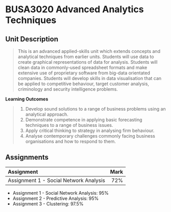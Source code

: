 # BUSA3020 Advanced Analytics Techniques

## Unit Description

> This is an advanced applied-skills unit which extends concepts and analytical techniques from
> earlier units. Students will use data to create graphical representations of data for analysis.
> Students will clean data in commonly-used spreadsheet formats and make extensive use of
> proprietary software from big-data orientated companies. Students will develop skills in data
> visualisation that can be applied to competitive behaviour, target customer analysis,
> criminology and security intelligence problems.

**Learning Outcomes**
> 1. Develop sound solutions to a range of business problems using an analytical approach.
> 2. Demonstrate competence in applying basic forecasting techniques to a range of business issues.
> 3. Apply critical thinking to strategy in analysing firm behaviour.
> 4. Analyse contemporary challenges commonly facing business organisations and how to respond to them.

## Assignments
|Assignment |Mark   |
|:-------------------------------------|------:|
|Assignment 1 - Social Network Analysis|72%    |

- Assignment 1 - Social Network Analysis: 95%
- Assignment 2 - Predictive Analysis: 95%
- Assignment 3 - Clustering: 97.5%
